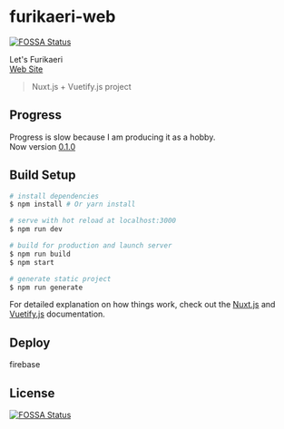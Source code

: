 # furikaeri-web
[![FOSSA Status](https://app.fossa.io/api/projects/git%2Bgithub.com%2Ftomatoaiu%2FFurikaeri.svg?type=shield)](https://app.fossa.io/projects/git%2Bgithub.com%2Ftomatoaiu%2FFurikaeri?ref=badge_shield)

Let's Furikaeri  
[Web Site](https://lets-furikaeri.firebaseapp.com/)
> Nuxt.js + Vuetify.js project

## Progress
Progress is slow because I am producing it as a hobby.  
Now version [0.1.0](https://github.com/tomatoaiu/Furikaeri/releases)  

## Build Setup

``` bash
# install dependencies
$ npm install # Or yarn install

# serve with hot reload at localhost:3000
$ npm run dev

# build for production and launch server
$ npm run build
$ npm start

# generate static project
$ npm run generate
```

For detailed explanation on how things work, check out the [Nuxt.js](https://github.com/nuxt/nuxt.js) and [Vuetify.js](https://vuetifyjs.com/) documentation.

## Deploy
firebase

## License
[![FOSSA Status](https://app.fossa.io/api/projects/git%2Bgithub.com%2Ftomatoaiu%2FFurikaeri.svg?type=large)](https://app.fossa.io/projects/git%2Bgithub.com%2Ftomatoaiu%2FFurikaeri?ref=badge_large)
